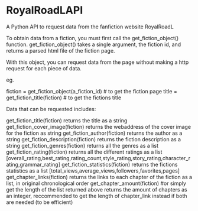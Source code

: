 # RoyalRoadLAPI
A Python API to request data from the fanfiction website RoyalRoadL

To obtain data from a fiction, you must first call the get_fiction_object() function.
get_fiction_object() takes a single argument, the fiction id, and returns a parsed html file of the fiction page.

With this object, you can request data from the page without making a http request for each piece of data.

eg.

  fiction = get_fiction_object(a_fiction_id) # to get the fiction page
  title = get_fiction_title(fiction) # to get the fictions title

Data that can be requested includes:

get_fiction_title(fiction)
  returns the title as a string
get_fiction_cover_image(fiction)
  returns the webaddress of the cover image for the fiction as string
get_fiction_author(fiction)
  returns the author as a string
get_fiction_description(fiction)
  returns the fiction description as a string
get_fiction_genres(fiction)
  returns all the genres as a list
get_fiction_rating(fiction)
  returns all the different ratings as a list [overall_rating,best_rating,rating_count,style_rating,story_rating,character_rating,grammar_rating]
get_fiction_statistics(fiction)
  returns the fictions statistics as a list [total_views,average_views,followers,favorites,pages]
get_chapter_links(fiction)
  returns the links to each chapter of the fiction as a list, in original chronological order
get_chapter_amount(fiction) #or simply get the length of the list returned above
  returns the amount of chapters as an integer, reccommended to get the length of chapter_link instead if both are needed (to be efficient)
